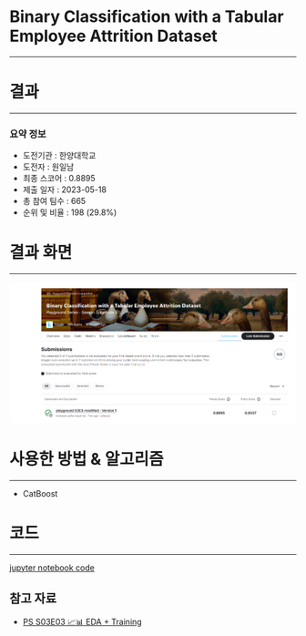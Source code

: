 # Binary Classification with a Tabular Employee Attrition Dataset

---
# 결과
---
### 요약 정보
* 도전기관 : 한양대학교
* 도전자 : 원일남
* 최종 스코어 : 0.8895
* 제출 일자 : 2023-05-18
* 총 참여 팀수 : 665
* 순위 및 비율 : 198 (29.8%)

# 결과 화면
---
![score](./img/score.png)

# 사용한 방법 & 알고리즘
---
* CatBoost

  

# 코드
---
[jupyter notebook code](playground-s3e3-modified.ipynb)



## 참고 자료

- [PS S03E03 📈📊 EDA + Training](https://www.kaggle.com/code/tharunnayak14/ps-s03e03-eda-training)



